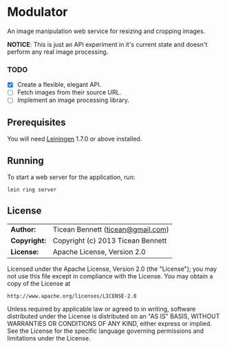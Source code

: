 # Modulator

An image manipulation web service for resizing and cropping images.

**NOTICE**: This is just an API experiment in it's current state and doesn't
perform any real image processing.

### TODO

* [x] Create a flexible, elegant API.
* [ ] Fetch images from their source URL.
* [ ] Implement an image processing library.

## Prerequisites

You will need [Leiningen][1] 1.7.0 or above installed.

[1]: https://github.com/technomancy/leiningen

## Running

To start a web server for the application, run:

    lein ring server

## License

|                      |                                          |
|:---------------------|:-----------------------------------------|
| **Author:**          | Ticean Bennett (<ticean@gmail.com>)
| **Copyright:**       | Copyright (c) 2013 Ticean Bennett
| **License:**         | Apache License, Version 2.0

Licensed under the Apache License, Version 2.0 (the "License");
you may not use this file except in compliance with the License.
You may obtain a copy of the License at

    http://www.apache.org/licenses/LICENSE-2.0

Unless required by applicable law or agreed to in writing, software
distributed under the License is distributed on an "AS IS" BASIS,
WITHOUT WARRANTIES OR CONDITIONS OF ANY KIND, either express or implied.
See the License for the specific language governing permissions and
limitations under the License.
